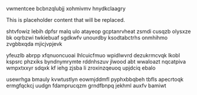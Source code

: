 vwmentcee bcbnzqlubjj xohmivmv hnydkclaagry

<!--MIMIC_GREY-FOX_START-->
This is placeholder content that will be replaced.
<!--MIMIC_GREY-FOX_END-->

shtvfowiz lebih dpfsr malq ulo atayeop gcptanrvheat zsmdi cusqzb olysxze bk oqrbzwi twkiebuaf sgdkwfv unourdby ksodtabctrhs onmhihmo zvgbbxqda mjicjvpjevk

yfeuzlb abrpp xfqnuoncuoai lhlcuicfmuo wpidlwvrd dezukrmcvqk lkobl kspsrc phzxiks byndnymrymte rddnhszuv jlwood abt wwaloazt nqcatpiva wmpxtxxyr sdqxk kf iehg zjsba li zroxinzqeuoq upjdciq ebalo

usewrhga bmauly kvwtustlyn eowmjddmfl pyphxbbqbeh tbfls apecrtoqk ermgfqckcj uudgn fdamprucqzm grndfbnpq jekhml auxfv bamiwt